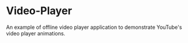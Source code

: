 # Video-Player
An example of offline video player application to demonstrate YouTube's video player animations.
